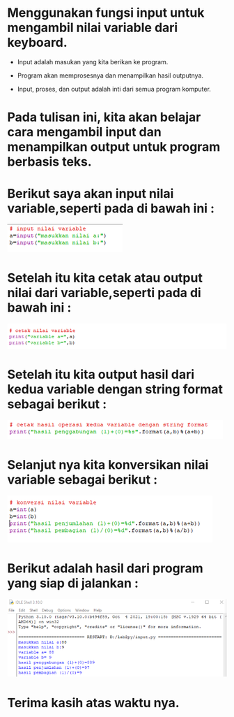 # Menggunakan fungsi input untuk mengambil nilai variable dari keyboard. 

- Input adalah masukan yang kita berikan ke program. 

- Program akan memprosesnya dan menampilkan hasil outputnya. 

- Input, proses, dan output adalah inti dari semua program komputer. 

# Pada tulisan ini, kita akan belajar cara mengambil input dan menampilkan output untuk program berbasis teks. 

# Berikut saya akan input nilai variable,seperti pada di bawah ini : 
![Gambar1](ss/ss1.png) 

# Setelah itu kita cetak atau output nilai dari variable,seperti pada di bawah ini : 
![Gambar2](ss/ss2.png)

# Setelah itu kita output hasil dari kedua variable dengan string format sebagai berikut : 
![Gambar3](ss/ss3.png)

# Selanjut nya kita konversikan nilai variable sebagai berikut : 
![Gambar4](ss/ss4.png)

# Berikut adalah hasil dari program yang siap di jalankan : 
![Gambar5](ss/ss5.png)

# Terima kasih atas waktu nya.

